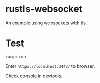 # rustls-websocket

An example using websockets with tls.

# Test

```
cargo run
```

Enter `https://localhost:3443/` to browser.

Check console in devtools.

